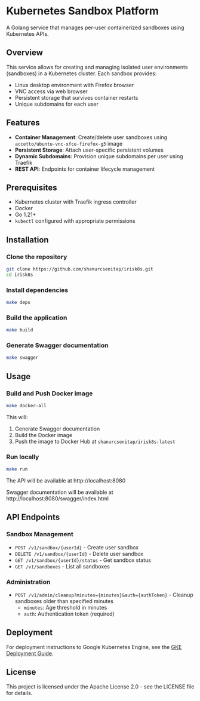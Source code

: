 # Kubernetes Sandbox Platform

A Golang service that manages per-user containerized sandboxes using Kubernetes APIs.

## Overview

This service allows for creating and managing isolated user environments (sandboxes) in a Kubernetes cluster. Each sandbox provides:

- Linux desktop environment with Firefox browser
- VNC access via web browser
- Persistent storage that survives container restarts
- Unique subdomains for each user

## Features

- **Container Management**: Create/delete user sandboxes using `accetto/ubuntu-vnc-xfce-firefox-g3` image
- **Persistent Storage**: Attach user-specific persistent volumes
- **Dynamic Subdomains**: Provision unique subdomains per user using Traefik
- **REST API**: Endpoints for container lifecycle management

## Prerequisites

- Kubernetes cluster with Traefik ingress controller
- Docker
- Go 1.21+
- `kubectl` configured with appropriate permissions

## Installation

### Clone the repository

```bash
git clone https://github.com/shanurcsenitap/irisk8s.git
cd irisk8s
```

### Install dependencies

```bash
make deps
```

### Build the application

```bash
make build
```

### Generate Swagger documentation

```bash
make swagger
```

## Usage

### Build and Push Docker image

```bash
make docker-all
```

This will:
1. Generate Swagger documentation
2. Build the Docker image
3. Push the image to Docker Hub at `shanurcsenitap/irisk8s:latest`

### Run locally

```bash
make run
```

The API will be available at http://localhost:8080

Swagger documentation will be available at http://localhost:8080/swagger/index.html

## API Endpoints

### Sandbox Management
- `POST /v1/sandbox/{userId}` - Create user sandbox
- `DELETE /v1/sandbox/{userId}` - Delete user sandbox
- `GET /v1/sandbox/{userId}/status` - Get sandbox status
- `GET /v1/sandboxes` - List all sandboxes

### Administration
- `POST /v1/admin/cleanup?minutes={minutes}&auth={authToken}` - Cleanup sandboxes older than specified minutes
  - `minutes`: Age threshold in minutes
  - `auth`: Authentication token (required)

## Deployment

For deployment instructions to Google Kubernetes Engine, see the [GKE Deployment Guide](docs/deployment/gke-deployment-guide.md).

## License

This project is licensed under the Apache License 2.0 - see the LICENSE file for details.